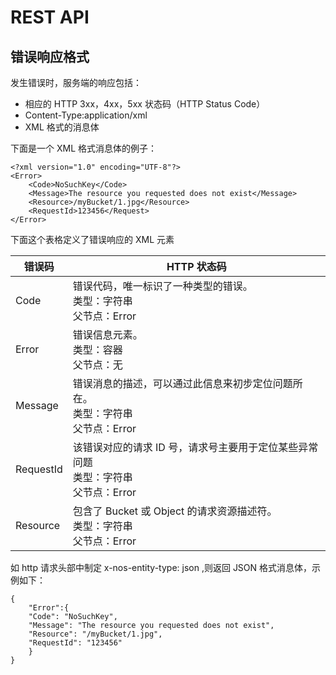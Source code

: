 # REST API

## 错误响应格式

发生错误时，服务端的响应包括：

* 相应的 HTTP 3xx，4xx，5xx 状态码（HTTP Status Code）
* Content-Type:application/xml
* XML 格式的消息体

下面是一个 XML 格式消息体的例子：

    <?xml version="1.0" encoding="UTF-8"?>
    <Error>
        <Code>NoSuchKey</Code>
        <Message>The resource you requested does not exist</Message>
        <Resource>/myBucket/1.jpg</Resource>
        <RequestId>123456</Request>
    </Error>

下面这个表格定义了错误响应的 XML 元素

|  错误码   |                                       HTTP 状态码                                       |
|-----------|-----------------------------------------------------------------------------------------|
| Code      | 错误代码，唯一标识了一种类型的错误。<br>类型：字符串<br>父节点：Error                   |
| Error     | 错误信息元素。<br>类型：容器<br>父节点：无                                              |
| Message   | 错误消息的描述，可以通过此信息来初步定位问题所在。<br>类型：字符串<br>父节点：Error     |
| RequestId | 该错误对应的请求 ID 号，请求号主要用于定位某些异常问题<br>类型：字符串<br>父节点：Error |
| Resource  | 包含了 Bucket 或 Object 的请求资源描述符。<br>类型：字符串<br>父节点：Error             |

如 http 请求头部中制定 x-nos-entity-type: json ,则返回 JSON 格式消息体，示例如下：

    {
        "Error":{
        "Code": "NoSuchKey",
        "Message": "The resource you requested does not exist",
        "Resource": "/myBucket/1.jpg",
        "RequestId": "123456"
        }
    }
